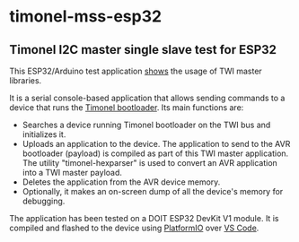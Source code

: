 # timonel-mss-esp32
## Timonel I2C master single slave test for ESP32

This ESP32/Arduino test application [shows](http://youtu.be/-7GOMToGvzI) the usage of TWI master libraries.

It is a serial console-based application that allows sending commands to a device that runs the [Timonel bootloader](https://github.com/casanovg/timonel). Its main functions are:

* Searches a device running Timonel bootloader on the TWI bus and initializes it.
* Uploads an application to the device. The application to send to the AVR bootloader (payload) is compiled as part of this TWI master application. The utility "timonel-hexparser" is used to convert an AVR application into a TWI master payload.
* Deletes the application from the AVR device memory.
* Optionally, it makes an on-screen dump of all the device's memory for debugging.

The application has been tested on a DOIT ESP32 DevKit V1 module. It is compiled and flashed to the device using [PlatformIO](http://platformio.org) over [VS Code](http://code.visualstudio.com).